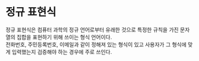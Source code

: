 # 정규 표현식

정규 표현식은 컴퓨터 과학의 정규 언어로부터 유래한 것으로 특정한 규칙을 가진 문자열의 집합을 표현하기 위해 쓰이는 형식 언어이다.  
전화번호, 주민등록번호, 이메일과 같이 정해져 있는 형식이 있고 사용자가 그 형식에 맞게 입력했는지 검증해야 하는 경우에 주로 쓰인다.